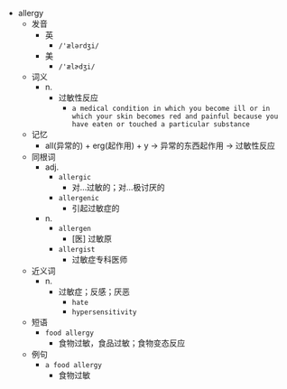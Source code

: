 - allergy
  - 发音
    - 英
      - `/'ælərdʒi/`
    - 美
      - `/'ælɚdʒi/`
  - 词义
    - n.
      - 过敏性反应
        - `a medical condition in which you become ill or in which your skin becomes red and painful because you have eaten or touched a particular substance`
  - 记忆
    - all(异常的) + erg(起作用) + y → 异常的东西起作用 → 过敏性反应
  - 同根词
    - adj.
      - `allergic`
        - 对…过敏的；对…极讨厌的
      - `allergenic`
        - 引起过敏症的
    - n.
      - `allergen`
        - [医] 过敏原
      - `allergist`
        - 过敏症专科医师
  - 近义词
    - n.
      - 过敏症；反感；厌恶
        - `hate`
        - `hypersensitivity`
  - 短语
    - `food allergy`
      - 食物过敏，食品过敏；食物变态反应 
  - 例句
    - `a food allergy`
      - 食物过敏


